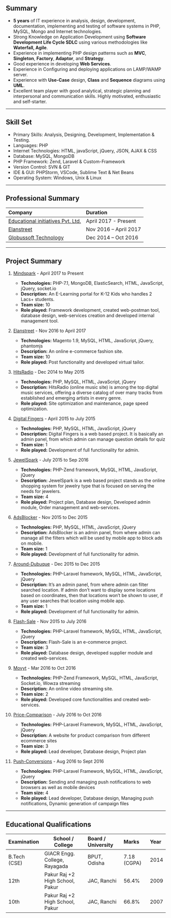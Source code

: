 ## Summary
*   **5 years** of IT experience in analysis, design, development, documentation, implementing and testing of software systems in PHP, MySQL, Mongo and Internet technologies.
*	Strong Knowledge on Application Development using **Software Development Life Cycle SDLC** using various methodologies like **Waterfall, Agile**.
*	Experience in implementing PHP design patterns such as **MVC**, **Singleton**, **Factory**, **Adaptor**, and **Strategy**.
*	Good experience in developing **Web Services**.
*	Experience in Configuring and deploying applications on LAMP/WAMP server.
*	Experience with **Use-Case** design, **Class** and **Sequence** diagrams using **UML**.
*	Excellent team player with good analytical, strategic planning and interpersonal and communication skills. Highly motivated, enthusiastic and self-starter.

* * *

## Skill Set

*	Primary Skills: Analysis, Designing, Development, Implementation & Testing.
*	Languages: PHP
*	Internet Technologies: HTML, javaScript, jQuery, JSON, AJAX & CSS
*   Database: MySQL, MongoDB
*   PHP Framework: Zend, Laravel & Custom-Framework
*   Version Control: SVN & GIT
*	IDE & GUI: PHPStorm, VSCode, Sublime Text & Net Beans
*	Operating System: Windows, Unix & Linux

* * *

## Professional Summary

| Company                                               | Duration             |
|:------------------------------------------------------|:---------------------|
| [Educational initiatives Pvt. Ltd.](http://www.ei-india.com) | April 2017 - Present |
| [Elanstreet](http://www.elanstreet.com)                     | Nov 2016 – April 2017|
| [Globussoft Technology](http://www.globussoft.com)          | Dec 2014 – Oct 2016  |

* * *

## Project Summary

1.  [Mindspark](http://www.mindspark.in) - April 2017 to Present
    * **Technologies:** PHP-7.1, MongoDB, ElasticSearch, HTML, JavaScript, jQuery, socket.io
    * **Description:** An E-Learning portal for K-12 Kids who handles 2 Lacs+ students.
    * **Team size:** 10
    * **Role played:** Framework development, created web-postman tool, database design, web-services creation and developed internal management tool.

1.  [Elanstreet](http://www.elanstreet.com) - Nov 2016 to April 2017
    * **Technologies:** Magento 1.9, MySQL, HTML, JavaScript, jQuery, phantomjs
    * **Description:** An online e-commerce fashion site.
    * **Team size:** 10
    * **Role played:** Post functionality and developed virtual tailor.

1.  [HitsRadio](http://www.hitsradio.com) - Dec 2014 to May 2015
	* **Technologies:** PHP, MySQL, HTML, JavaScript, jQuery
	* **Description:** HitsRadio (online music site) is among the top digital music services, offering a diverse catalog of over many tracks from established and emerging artists in every genre.
	* **Role played:** Site optimization and maintenance, page speed optimization.


1.  [Digital Fingers](http://www.mopolls.com) - April 2015 to July 2015
	* **Technologies:** PHP, MySQL, HTML, JavaScript, jQuery
	* **Description:** Digital Fingers is a web based project. It is basically an admin panel, from which admin can manage question details for quiz
	* **Team size:** 1
	* **Role played:** Development of full functionality for admin.

1.  [JewelSpark](http://www.jewelspark.in) - July 2015 to Sep 2016
	* **Technologies:** PHP-Zend framework, MySQL, HTML, JavaScript, jQuery
	* **Description:** JewelSpark is a web based project stands as the online shopping system for jewelry type that is focused on serving the needs for jewelers.
	* **Team size:** 4
	* **Role played:** Project plan, Database design, Developed admin module, Order management and web-services.

1.  [AdsBlocker](http://www.adblock.globusapps.com) - Nov 2015 to Dec 2015
	* **Technologies:** PHP, MySQL, HTML, JavaScript, jQuery
	* **Description:** AdsBlocker is an admin panel, from where admin can manage all the filters which will be used by mobile app to block ads on mobile.
	* **Team size:** 1
	* **Role played:** Development of full functionality for admin.

1.  [Around-Dubuque](http://www.aroundme.globusapps.com) - Dec 2015 to Dec 2015
	* **Technologies:** PHP-Laravel framework, MySQL, HTML, JavaScript, jQuery
	* **Description:** It’s an admin panel, from where admin can filter searched location. If admin don’t want to display some locations based on coordinates, then that locations won’t be shown to user, if any user searches that location using mobile app. 
	* **Team size:** 1
	* **Role played:** Development of full functionality for admin.

1.  [Flash-Sale](http://www.flashsale.globusapps.com) - Nov 2015 to July 2016
	* **Technologies:** PHP-Laravel framework, MySQL, HTML, JavaScript, jQuery
	* **Description:** Flash-Sale is an e-commerce project.
	* **Team size:** 3
	* **Role played:** Database design, developed supplier module and created web-services.

1.  [Movyt](http://www.movyt.com) - Mar 2016 to Oct 2016
	* **Technologies:** PHP-Zend Framework, MySQL, HTML, JavaScript, Socket.io, Wowza streaming
	* **Description:** An online video streaming site.
	* **Team size:** 2
	* **Role played:** Developed core functionalities and created web-services.

1.  [Price-Comparison](http://www.mobda.globusapps.com) - July 2016 to Oct 2016
	* **Technologies:** PHP-Laravel Framework, MySQL, HTML, JavaScript, jQuery
	* **Description:** A website for product comparison from different ecommerce sites
	* **Team size:** 3
	* **Role played:** Lead developer, Database design, Project plan

1.  [Push-Conversions](http://www.pushconversions.com) - Aug 2016 to Sept 2016
	* **Technologies:** PHP-Laravel Framework, MySQL, HTML, JavaScript, jQuery
	* **Description:** Sending and managing push notifications to web browsers as well as mobile devices
	* **Team size:** 4
	* **Role played:** Lead developer, Database design, Managing push notifications, Dynamic generation of campaign files

* * *

## Educational Qualifications

| Examination	|School / College				|Board / University	| Marks		|Year	|
|:--------------|-------------------------------|:------------------|:----------|:------|
| B.Tech (CSE) 	|GIACR Engg. College, Rayagada	|BPUT, Odisha		|7.18 (CGPA)| 2014 	|
| 12th 			|Pakur Raj +2 High School, Pakur|JAC, Ranchi		|56.4%		| 2009 	|
| 10th 			|Pakur Raj +2 High School, Pakur|JAC, Ranchi		|66.8%		| 2007 	|